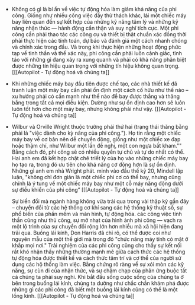 - Không có gì là bí ẩn về việc tự động hóa làm giảm khả năng của phi công. Giống như nhiều công việc đầy thử thách khác, lái một chiếc máy bay liên quan đến sự kết hợp của những kỹ năng tâm lý và những kỹ năng nhận thức — hành động cẩn thận và suy nghĩ tích cực. Một phi công cần phải thao tác các công cụ và thiết bị thật chuẩn xác đồng thời phải thực hiện các tính toán, dự báo và đánh giá một cách nhanh chóng và chính xác trong đầu. Và trong khi thực hiện những hoạt động phức tạp về tinh thần và thể xác này, phi công cần phải luôn cảnh giác, tỉnh táo với những gì đang xảy ra xung quanh và phải có khả năng phân biệt được những tín hiệu quan trọng với những tín hiệu không quan trọng. [[[Autopilot - Tự động hoá và chúng ta]]
- Khi những chiếc máy bay đầu tiên được chế tạo, các nhà thiết kế đã tranh luận một máy bay cần phải ổn định một cách cố hữu như thế nào – xu hướng phải có cần mạnh như thế nào để bay được thẳng và thăng bằng trong tất cả mọi điều kiện. Dường như sự ổn định cao hơn sẽ luôn luôn tốt hơn cho một máy bay, nhưng không phải như vậy. [[[Autopilot - Tự động hoá và chúng ta]]
- Wilbur và Orville Wright thuộc trường phái thứ hai (trạng thái thăng bằng phải là "việc dành cho kỳ nâng của phi công."). Họ tin rằng một chiếc máy bay về cơ bản nên dễ chuyển động, giống như một chiếc xe đạp hoặc thậm chí, như Wilbur một lần đề nghị, một con ngựa bất kham."" Bằng cách đó, phi công sẽ có nhiều quyền tự chủ và tự do nhất có thể. Hai anh em đã kết hợp chặt chẽ triết lý của họ vào những chiếc máy bay họ tạo ra, trong đó ưu tiên cho khá năng cơ động hơn là sự ổn định. Những gì anh em nhà Wright phát. minh vào đầu thế kỷ 20, Mindell lập luận, "không chỉ đơn giản là một chiếc phi cơ có thể bay, nhưng cũng chính là ý tung về một chiếc máy bay như một cỗ máy năng động dưới sự điều khiển của phi công” [[[Autopilot - Tự động hoá và chúng ta]]
  
  Sự biến đổi mà ngành hàng không vừa trải qua trong vài thập kỳ gần đây – chuyển đổi từ các hệ thống cơ khí sang các hệ thống kỹ thuật số, sự phổ biến của phần mềm và màn hình, tự động hóa. các công việc tính thần cũng như thủ công, sự mở nhạt của hình ảnh phi công — vạch ra một lộ trình của sự chuyển đổi rộng lớn hơn nhiều mà xã hội hiện đang trải qua. Buồng lái kính, Don Harris đã chỉ rõ, có thể được coi như nguyên mẫu của một thế giới mà trong đó "chức năng máy tính có mặt ở khắp mọi nơi." Trải nghiệm của các phi công cũng cho thấy sự kết nối rất khó nhận thấy những thường mạnh mẽ giữa cách thức các hệ thống tự động hóa được thiết kế và cách thức tâm trí và cơ thể của người sử dụng các hộ thống làm việc. Bằng chứng rõ ràng về sự xói mòn các kỹ năng, sự cùn đi của nhận thức, và sự chậm chạp của phản ứng buộc tất cả chúng ta phải suy nghi. Khi bắt đầu sống cuộc sống của chúng ta ở bên trong buồng lái kính, chúng ta dường như chắc chắn khám phá được những gì các phi công đã biết một buồng lái kính cũng có thể là một lồng kính. [[[Autopilot - Tự động hoá và chúng ta]]